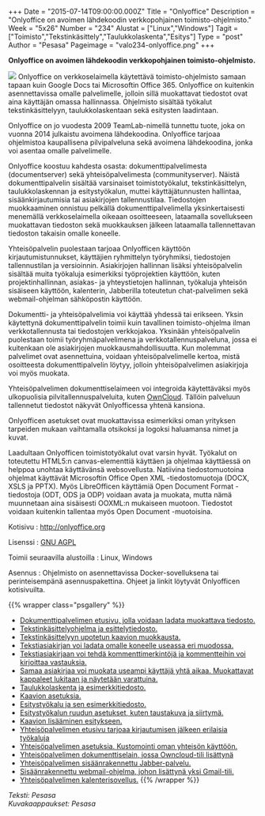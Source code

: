 +++
Date = "2015-07-14T09:00:00.000Z"
Title = "Onlyoffice"
Description = "Onlyoffice on avoimen lähdekoodin verkkopohjainen toimisto-ohjelmisto."
Week = "5x26"
Number = "234"
Alustat = ["Linux","Windows"]
Tagit = ["Toimisto","Tekstinkäsittely","Taulukkolaskenta","Esitys"]
Type = "post"
Author = "Pesasa"
Pageimage = "valo234-onlyoffice.png"
+++


**Onlyoffice on avoimen lähdekoodin verkkopohjainen toimisto-ohjelmisto.**

![ ](/images/valo234-onlyoffice.png "fig:valo234-onlyoffice.png")
Onlyoffice on verkkoselaimella käytettävä toimisto-ohjelmisto samaan tapaan kuin Google Docs tai Microsoftin Office 365. Onlyoffice on kuitenkin asennettavissa omalle palvelimelle, jolloin sillä muokattavat tiedostot ovat aina käyttäjän omassa hallinnassa. Ohjelmisto sisältää työkalut tekstinkäsittelyyn, taulukkolaskentaan sekä esitysten laadintaan.

Onlyoffice on jo vuodesta 2009 TeamLab-nimellä tunnettu tuote, joka on vuonna 2014 julkaistu avoimena lähdekoodina. Onlyoffice tarjoaa ohjelmistoa kaupallisena pilvipalveluna sekä avoimena lähdekoodina, jonka voi asentaa omalle palvelimelle.

Onlyoffice koostuu kahdesta osasta: dokumenttipalvelimesta (documentserver) sekä yhteisöpalvelimesta (communityserver). Näistä dokumenttipalvelin sisältää varsinaiset toimistotyökalut, tekstinkäsittelyn, taulukkolaskennan ja esitystyökalun, muttei käyttäjätunnusten hallintaa, sisäänkirjautumisia tai asiakirjojen tallennustilaa. Tiedostojen muokkaaminen onnistuu pelkällä dokumenttipalvelimella yksinkertaisesti menemällä verkkoselaimella oikeaan osoitteeseen, lataamalla sovellukseen muokattavan tiedoston sekä muokkauksen jälkeen lataamalla tallennettavan tiedoston takaisin omalle koneelle.

Yhteisöpalvelin puolestaan tarjoaa Onlyofficen käyttöön kirjautumistunnukset, käyttäjien ryhmittelyn työryhmiksi, tiedostojen tallennustilan ja versioinnin. Asiakirjojen hallinnan lisäksi yhteisöpalvelin sisältää muita työkaluja esimerkiksi työprojektien käyttöön, kuten projektinhallinnan, asiakas- ja yhteystietojen hallinnan, työkaluja yhteisön sisäiseen käyttöön, kalenterin, Jabberilla toteutetun chat-palvelimen sekä webmail-ohjelman sähköpostin käyttöön.

Dokumentti- ja yhteisöpalvelimia voi käyttää yhdessä tai erikseen. Yksin käytettynä dokumenttipalvelin toimii kuin tavallinen toimisto-ohjelma ilman verkkotallennusta tai tiedostojen verkkojakoa. Yksinään yhteisöpalvelin puolestaan toimii työryhmäpalvelimena ja verkkotallennuspalveluna, jossa ei kuitenkaan ole asiakirjojen muokkausmahdollisuutta. Kun molemmat palvelimet ovat asennettuina, voidaan yhteisöpalvelimelle kertoa, mistä osoitteesta dokumenttipalvelin löytyy, jolloin yhteisöpalvelimen asiakirjoja voi myös muokata.

Yhteisöpalvelimen dokumenttiselaimeen voi integroida käytettäväksi myös ulkopuolisia pilvitallennuspalveluita, kuten [OwnCloud](OwnCloud). Tällöin palveluun tallennetut tiedostot näkyvät Onlyofficessa yhtenä kansiona.

Onlyofficen asetukset ovat muokattavissa esimerkiksi oman yrityksen tarpeiden mukaan vaihtamalla otsikoksi ja logoksi haluamansa nimet ja kuvat.

Laadultaan Onlyofficen toimistotyökalut ovat varsin hyvät. Työkalut on toteutettu HTML5:n canvas-elementtiä käyttäen ja ohjelmaa käyttäessä on helppoa unohtaa käyttävänsä websovellusta. Natiivina tiedostomuotoina ohjelmat käyttävät Microsoftin Office Open XML -tiedostomuotoja (DOCX, XSLS ja PPTX). Myös LibreOfficen käyttämiä Open Document Format -tiedostoja (ODT, ODS ja ODP) voidaan avata ja muokata, mutta nämä muunnetaan aina sisäisesti OOXML:n mukaiseen muotoon. Tiedostot voidaan kuitenkin tallentaa myös Open Document -muotoisina.

Kotisivu
:   <http://onlyoffice.org>

Lisenssi
:   [GNU AGPL](https://www.gnu.org/licenses/agpl-3.0.html)

Toimii seuraavilla alustoilla
:   Linux, Windows

Asennus
:   Ohjelmisto on asennettavissa Docker-sovelluksena tai perinteisempänä asennuspakettina. Ohjeet ja linkit löytyvät Onlyofficen kotisivuilta.

{{% wrapper class="psgallery" %}}
-   [Dokumenttipalvelimen etusivu, jolla voidaan ladata muokattava tiedosto.](/images/onlyoffice-1.jpg)
-   [Tekstinkäsittelyohjelma ja esittelytiedosto.](/images/onlyoffice-2.jpg)
-   [Tekstinkäsittelyyn upotetun kaavion muokkausta.](/images/onlyoffice-3.jpg)
-   [Tekstiasiakirjan voi ladata omalle koneelle useassa eri muodossa.](/images/onlyoffice-4.jpg)
-   [Tekstiasiakirjaan voi tehdä kommenttimerkintöjä ja kommentteihin voi kirjoittaa vastauksia.](/images/onlyoffice-5.jpg)
-   [Samaa asiakirjaa voi muokata useampi käyttäjä yhtä aikaa. Muokattavat kappaleet lukitaan ja näytetään varattuina.](/images/onlyoffice-6.jpg)
-   [Taulukkolaskenta ja esimerkkitiedosto.](/images/onlyoffice-7.jpg)
-   [Kaavion asetuksia.](/images/onlyoffice-8.jpg)
-   [Esitystyökalu ja sen esimerkkitiedosto.](/images/onlyoffice-9.jpg)
-   [Esitystyökalun ruudun asetukset, kuten taustakuva ja siirtymä.](/images/onlyoffice-10.jpg)
-   [Kaavion lisääminen esitykseen.](/images/onlyoffice-11.jpg)
-   [Yhteisöpalvelimen etusivu tarjoaa kirjautumisen jälkeen erilaisia työkaluja](/images/onlyoffice-12.jpg)
-   [Yhteisöpalvelimen asetuksia. Kustomointi oman yhteisön käyttöön.](/images/onlyoffice-13.jpg)
-   [Yhteisöpalvelimen dokumenttiselain, jossa Owncloud-tili lisättynä](/images/onlyoffice-14.jpg)
-   [Yhteisöpalvelimen sisäänrakennettu Jabber-palvelu.](/images/onlyoffice-15.jpg)
-   [Sisäänrakennettu webmail-ohjelma, johon lisättynä yksi Gmail-tili.](/images/onlyoffice-16.jpg)
-   [Yhteisöpalvelimen kalenterisovellus.](/images/onlyoffice-17.jpg)
{{% /wrapper %}}

*Teksti: Pesasa* <br />
*Kuvakaappaukset: Pesasa*


